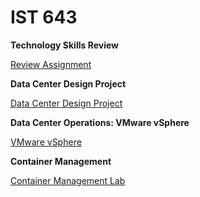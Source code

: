 # IST 643

**Technology Skills Review**

[Review Assignment](https://github.com/dirtyredbeard/IST643/blob/master/Review/review.md)

**Data Center Design Project**

[Data Center Design Project](https://github.com/dirtyredbeard/IST643/blob/master/DataCenterDesignProject/DataCenterDesignProject.md)

**Data Center Operations: VMware vSphere**

[VMware vSphere](https://github.com/dirtyredbeard/IST643/blob/master/DataCenterOperations/DataCenterOperations.md)

**Container Management**

[Container Management Lab](https://github.com/dirtyredbeard/IST643/blob/master/ContainerManagementLab/ContainerMGMT.md)